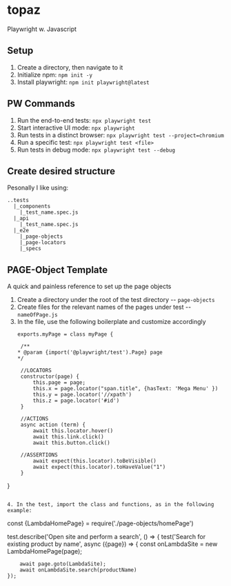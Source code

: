 # topaz

Playwright w. Javascript

## Setup

1. Create a directory, then navigate to it
2. Initialize npm: `npm init -y`
3. Install playwright: `npm init playwright@latest`

## PW Commands

1. Run the end-to-end tests: `npx playwright test`
2. Start interactive UI mode: `npx playwright`
3. Run tests in a distinct browser: `npx playwright test --project=chromium`
4. Run a specific test: `npx playwright test <file>`
5. Run tests in debug mode: `npx playwright test --debug`

## Create desired structure

Pesonally I like using:
```
..tests
  |_components
    |_test_name.spec.js
  |_api
    |_test_name.spec.js
  |_e2e
    |_page-objects
    |_page-locators
    |_specs
```

## PAGE-Object Template

A quick and painless reference to set up the page objects

1. Create a directory under the root of the test directory -- `page-objects`
2. Create files for the relevant names of the pages under test -- `nameOfPage.js`
3. In the file, use the following boilerplate and customize accordingly
   ```
   exports.myPage = class myPage {
    
    /**
   * @param {import('@playwright/test').Page} page
   */

    //LOCATORS
    constructor(page) {
        this.page = page;
        this.x = page.locator("span.title", {hasText: 'Mega Menu' })
        this.y = page.locator('//xpath')
        this.z = page.locator('#id')
    }

    //ACTIONS
    async action (term) {
        await this.locator.hover()
        await this.link.click()
        await this.button.click()
    
    //ASSERTIONS
        await expect(this.locator).toBeVisible()
        await expect(this.locator).toHaveValue("1")
    }

  }

   ```

4. In the test, import the class and functions, as in the following example:
```
const {LambdaHomePage} = require('./page-objects/homePage')

test.describe('Open site and perform a search', () => {
    test('Search for existing product by name', async ({page}) => {
        const onLambdaSite = new LambdaHomePage(page);
        
        await page.goto(LambdaSite);
        await onLambdaSite.search(productName)
    });
```